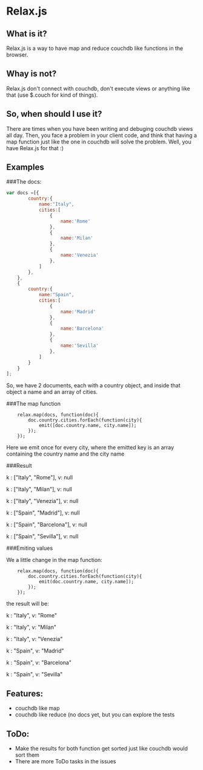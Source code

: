 Relax.js
==================================================

What is it?
-----------

Relax.js is a way to have map and reduce couchdb like functions in the browser. 

Whay is not?
------------

Relax.js don't connect with couchdb, don't execute views or anything like that (use $.couch for kind of things).

So, when should I use it?
-------------------------

There are times when you have been writing and debuging couchdb views all day. Then, you face a problem in your
client code, and think that having a map function just like the one in couchdb will solve the problem. Well, you have Relax.js for that :)

Examples
--------

###The docs: 
```javascript
var docs =[{
		country:{
			name:"Italy",
			cities:[
				{
					name:'Rome'
				},
				{
					name:'Milan'
				},
				{
					name:'Venezia'
				},
			]
		},
	},
	{
		country:{
			name:"Spain",
			cities:[
				{
					name:'Madrid'
				},
				{
					name:'Barcelona'
				},
				{
					name:'Sevilla'
				},
			]
		}
	}
];
```

So, we have 2 documents, each with a country object, and inside that object a name and an array of cities. 

###The map function

```
	relax.map(docs, function(doc){
		doc.country.cities.forEach(function(city){
			emit([doc.country.name, city.name]);
		});
	});
```

Here we emit once for every city, where the emitted key is an array containing the country name and the city name

###Result

k : ["Italy", "Rome"], v: null

k : ["Italy", "Milan"], v: null

k : ["Italy", "Venezia"], v: null

k : ["Spain", "Madrid"], v: null

k : ["Spain", "Barcelona"], v: null

k : ["Spain", "Sevilla"], v: null

###Emiting values

We a little change in the map function: 

```
	relax.map(docs, function(doc){
		doc.country.cities.forEach(function(city){
			emit(doc.country.name, city.name]);
		});
	});
```

the result will be:

k : "Italy", v: "Rome"

k : "Italy", v: "Milan"

k : "Italy", v: "Venezia"

k : "Spain", v: "Madrid"

k : "Spain", v: "Barcelona"

k : "Spain", v: "Sevilla"

Features:
--------

* couchdb like map
* couchdb like reduce (no docs yet, but you can explore the tests

ToDo:
-----

* Make the results for both function get sorted just like couchdb would sort them
* There are more ToDo tasks in the issues
